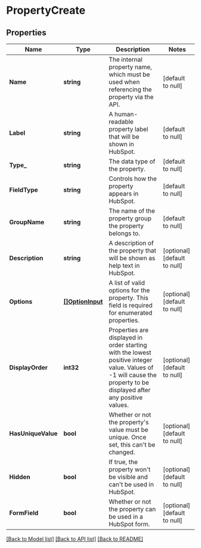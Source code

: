 # PropertyCreate

## Properties
Name | Type | Description | Notes
------------ | ------------- | ------------- | -------------
**Name** | **string** | The internal property name, which must be used when referencing the property via the API. | [default to null]
**Label** | **string** | A human-readable property label that will be shown in HubSpot. | [default to null]
**Type_** | **string** | The data type of the property. | [default to null]
**FieldType** | **string** | Controls how the property appears in HubSpot. | [default to null]
**GroupName** | **string** | The name of the property group the property belongs to. | [default to null]
**Description** | **string** | A description of the property that will be shown as help text in HubSpot. | [optional] [default to null]
**Options** | [**[]OptionInput**](OptionInput.md) | A list of valid options for the property. This field is required for enumerated properties. | [optional] [default to null]
**DisplayOrder** | **int32** | Properties are displayed in order starting with the lowest positive integer value. Values of -1 will cause the property to be displayed after any positive values. | [optional] [default to null]
**HasUniqueValue** | **bool** | Whether or not the property&#x27;s value must be unique. Once set, this can&#x27;t be changed. | [optional] [default to null]
**Hidden** | **bool** | If true, the property won&#x27;t be visible and can&#x27;t be used in HubSpot. | [optional] [default to null]
**FormField** | **bool** | Whether or not the property can be used in a HubSpot form. | [optional] [default to null]

[[Back to Model list]](../README.md#documentation-for-models) [[Back to API list]](../README.md#documentation-for-api-endpoints) [[Back to README]](../README.md)

